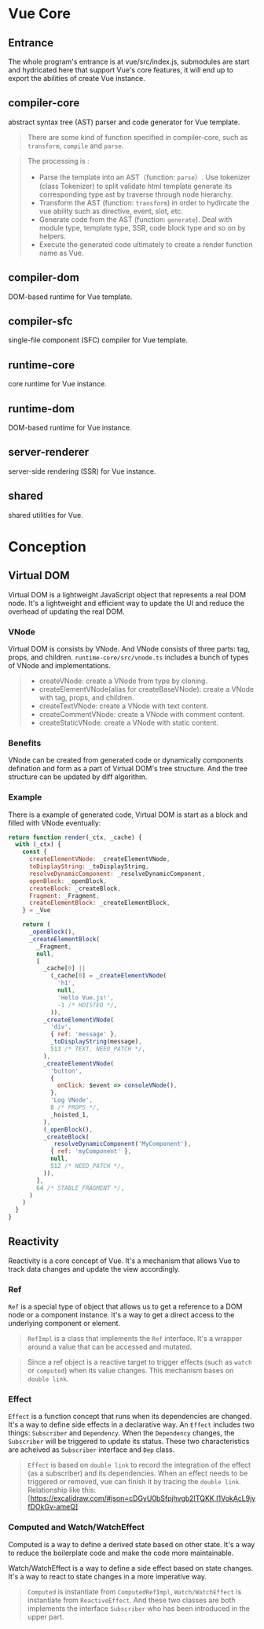 # Vue Core

## Entrance

The whole program's entrance is at vue/src/index.js, submodules are start and hydricated here that support Vue's core features, it will end up to export the abilities of create Vue instance.

## compiler-core

abstract syntax tree (AST) parser and code generator for Vue template.

> There are some kind of function specified in compiler-core, such as `transform`, `compile` and `parse`.

> The processing is :
>
> - Parse the template into an AST（function: `parse`）. Use tokenizer (class Tokenizer) to split validate html template generate its corresponding type ast by traverse through node hierarchy.
> - Transform the AST (function: `transform`) in order to hydircate the vue ability such as directive, event, slot, etc.
> - Generate code from the AST (function: `generate`). Deal with module type, template type, SSR, code block type and so on by helpers.
> - Execute the generated code ultimately to create a render function name as Vue.

## compiler-dom

DOM-based runtime for Vue template.

## compiler-sfc

single-file component (SFC) compiler for Vue template.

## runtime-core

core runtime for Vue instance.

## runtime-dom

DOM-based runtime for Vue instance.

## server-renderer

server-side rendering (SSR) for Vue instance.

## shared

shared utilities for Vue.

# Conception

## Virtual DOM

Virtual DOM is a lightweight JavaScript object that represents a real DOM node. It's a lightweight and efficient way to update the UI and reduce the overhead of updating the real DOM.

### VNode

Virtual DOM is consists by VNode. And VNode consists of three parts: tag, props, and children.
`runtime-core/src/vnode.ts` includes a bunch of types of VNode and implementations.

> - createVNode: create a VNode from type by cloning.
> - createElementVNode(alias for createBaseVNode): create a VNode with tag, props, and children.
> - createTextVNode: create a VNode with text content.
> - createCommentVNode: create a VNode with comment content.
> - createStaticVNode: create a VNode with static content.

### Benefits

VNode can be created from generated code or dynamically components defination and form as a part of Virtual DOM's tree structure. And the tree structure can be updated by diff algorithm.

### Example

There is a example of generated code, Virtual DOM is start as a block and filled with VNode eventually:

```javascript
return function render(_ctx, _cache) {
  with (_ctx) {
    const {
      createElementVNode: _createElementVNode,
      toDisplayString: _toDisplayString,
      resolveDynamicComponent: _resolveDynamicComponent,
      openBlock: _openBlock,
      createBlock: _createBlock,
      Fragment: _Fragment,
      createElementBlock: _createElementBlock,
    } = _Vue

    return (
      _openBlock(),
      _createElementBlock(
        _Fragment,
        null,
        [
          _cache[0] ||
            (_cache[0] = _createElementVNode(
              'h1',
              null,
              'Hello Vue.js!',
              -1 /* HOISTED */,
            )),
          _createElementVNode(
            'div',
            { ref: 'message' },
            _toDisplayString(message),
            513 /* TEXT, NEED_PATCH */,
          ),
          _createElementVNode(
            'button',
            {
              onClick: $event => consoleVNode(),
            },
            'Log VNode',
            8 /* PROPS */,
            _hoisted_1,
          ),
          (_openBlock(),
          _createBlock(
            _resolveDynamicComponent('MyComponent'),
            { ref: 'myComponent' },
            null,
            512 /* NEED_PATCH */,
          )),
        ],
        64 /* STABLE_FRAGMENT */,
      )
    )
  }
}
```

## Reactivity

Reactivity is a core concept of Vue. It's a mechanism that allows Vue to track data changes and update the view accordingly.

### Ref

`Ref` is a special type of object that allows us to get a reference to a DOM node or a component instance. It's a way to get a direct access to the underlying component or element.

> `RefImpl` is a class that implements the `Ref` interface. It's a wrapper around a value that can be accessed and mutated.

> Since a ref object is a reactive target to trigger effects (such as `watch` or `computed`) when its value changes. This mechanism bases on `double link`.

### Effect

`Effect` is a function concept that runs when its dependencies are changed. It's a way to define side effects in a declarative way. An `Effect` includes two things: `Subscriber` and `Dependency`. When the `Dependency` changes, the `Subscriber` will be triggered to update its status. These two characteristics are acheived as `Subscriber` interface and `Dep` class.

> `Effect` is based on `double link` to record the integration of the effect (as a subscriber) and its dependencies. When an effect needs to be triggered or removed, vue can finish it by tracing the `double link`.
> Relationship like this: [https://excalidraw.com/#json=cDGyU0bSfpjhvgb2ITQKK,I1VokAcL9jyfDOkGv-ameQ]

### Computed and Watch/WatchEffect

Computed is a way to define a derived state based on other state. It's a way to reduce the boilerplate code and make the code more maintainable.

Watch/WatchEffect is a way to define a side effect based on state changes. It's a way to react to state changes in a more imperative way.

> `Computed` is instantiate from `ComputedRefImpl`, `Watch/WatchEffect` is instantiate from `ReactiveEffect`. And these two classes are both implements the interface `Subscriber` who has been introduced in the upper part.
